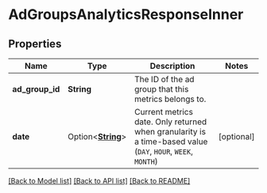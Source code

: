 # AdGroupsAnalyticsResponseInner

## Properties

Name | Type | Description | Notes
------------ | ------------- | ------------- | -------------
**ad_group_id** | **String** | The ID of the ad group that this metrics belongs to. | 
**date** | Option<[**String**](string.md)> | Current metrics date. Only returned when granularity is a time-based value (`DAY`, `HOUR`, `WEEK`, `MONTH`) | [optional]

[[Back to Model list]](../README.md#documentation-for-models) [[Back to API list]](../README.md#documentation-for-api-endpoints) [[Back to README]](../README.md)


